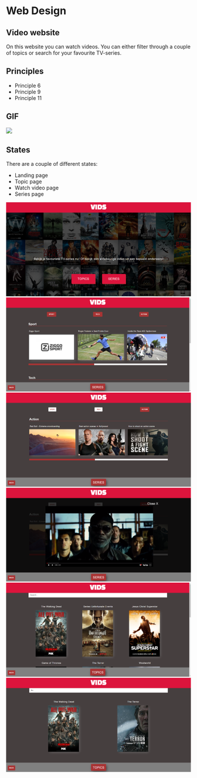 # Web Design

## Video website

On this website you can watch videos. You can either filter through a couple of topics or search for your favourite TV-series.

## Principles

- Principle 6
- Principle 9
- Principle 11


## GIF 

![](https://imgur.com/xDPixd4)

## States

There are a couple of different states:

- Landing page
- Topic page
- Watch video page
- Series page

![](https://github.com/RobinFrugte97/web-design/blob/master/screenshot/Screenshot_1.png)
![](https://github.com/RobinFrugte97/web-design/blob/master/screenshot/Screenshot_2.png)
![](https://github.com/RobinFrugte97/web-design/blob/master/screenshot/Screenshot_3.png)
![](https://github.com/RobinFrugte97/web-design/blob/master/screenshot/Screenshot_4.png)
![](https://github.com/RobinFrugte97/web-design/blob/master/screenshot/Screenshot_5.png)
![](https://github.com/RobinFrugte97/web-design/blob/master/screenshot/Screenshot_6.png)

